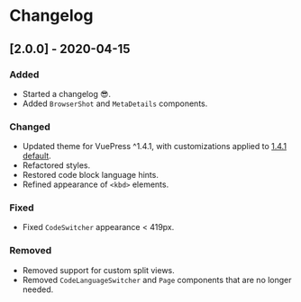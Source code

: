 # Changelog

## [2.0.0] - 2020-04-15
### Added
- Started a changelog 😎.
- Added `BrowserShot` and `MetaDetails` components.

### Changed
- Updated theme for VuePress ^1.4.1, with customizations applied to [1.4.1 default](https://github.com/vuejs/vuepress/tree/v1.4.1/packages/@vuepress/theme-default).
- Refactored styles.
- Restored code block language hints.
- Refined appearance of `<kbd>` elements.

### Fixed
- Fixed `CodeSwitcher` appearance < 419px.

### Removed
- Removed support for custom split views.
- Removed `CodeLanguageSwitcher` and `Page` components that are no longer needed.
